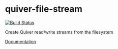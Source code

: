 # quiver-file-stream

[![Build Status](https://travis-ci.org/quiverjs/quiver-file-stream.svg?branch=master)](https://travis-ci.org/quiverjs/quiver-file-stream)

Create Quiver read/write streams from the filesystem

[Documentation](https://github.com/quiverjs/doc/wiki/File-Streams)